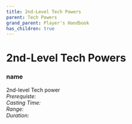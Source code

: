 ```yaml
---
title: 2nd-Level Tech Powers
parent: Tech Powers
grand_parent: Player's Handbook
has_children: true
---
```

# 2nd-Level Tech Powers

### name	
2nd-level Tech power
<br>*Prerequiste:* 
<br>*Casting Time:* 
<br>*Range:* 
<br>*Duration:* 
